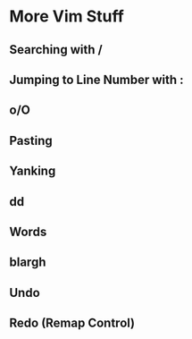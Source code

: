 # More Vim Stuff

## Searching with /

## Jumping to Line Number with :

## o/O

## Pasting

## Yanking

## dd

## Words

## blargh

## Undo

## Redo (Remap Control)

